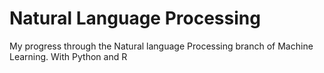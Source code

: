 # Natural Language Processing
My progress through the Natural language Processing branch of Machine Learning. 
With Python and R

